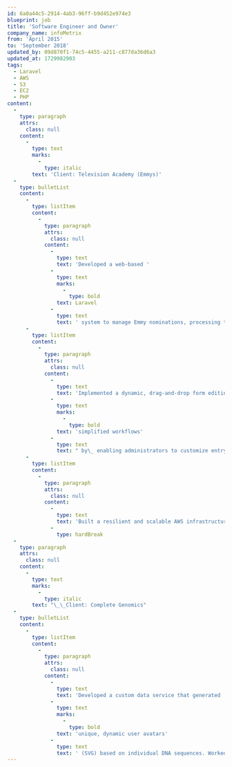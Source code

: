 ```yaml
---
id: 6a0a44c5-2914-4ab3-96ff-b9d452e974e3
blueprint: job
title: 'Software Engineer and Owner'
company_name: infoMetrix
from: 'April 2015'
to: 'September 2018'
updated_by: 09d870f1-74c5-4455-a211-c877da36d6a3
updated_at: 1729982903
tags:
  - Laravel
  - AWS
  - S3
  - EC2
  - PHP
content:
  -
    type: paragraph
    attrs:
      class: null
    content:
      -
        type: text
        marks:
          -
            type: italic
        text: 'Client: Television Academy (Emmys)'
  -
    type: bulletList
    content:
      -
        type: listItem
        content:
          -
            type: paragraph
            attrs:
              class: null
            content:
              -
                type: text
                text: 'Developed a web-based '
              -
                type: text
                marks:
                  -
                    type: bold
                text: Laravel
              -
                type: text
                text: ' system to manage Emmy nominations, processing thousands of entries per day, including full-length film assets.'
      -
        type: listItem
        content:
          -
            type: paragraph
            attrs:
              class: null
            content:
              -
                type: text
                text: 'Implemented a dynamic, drag-and-drop form editing interface that '
              -
                type: text
                marks:
                  -
                    type: bold
                text: 'simplified workflows'
              -
                type: text
                text: " by\_ enabling administrators to customize entry forms across 100s of categories"
      -
        type: listItem
        content:
          -
            type: paragraph
            attrs:
              class: null
            content:
              -
                type: text
                text: 'Built a resilient and scalable AWS infrastructure (Elastic Beanstalk, CloudWatch, RDS) to ensure 99.999% uptime during peak nomination periods.'
              -
                type: hardBreak
  -
    type: paragraph
    attrs:
      class: null
    content:
      -
        type: text
        marks:
          -
            type: italic
        text: "\_\_Client: Complete Genomics"
  -
    type: bulletList
    content:
      -
        type: listItem
        content:
          -
            type: paragraph
            attrs:
              class: null
            content:
              -
                type: text
                text: 'Developed a custom data service that generated '
              -
                type: text
                marks:
                  -
                    type: bold
                text: 'unique, dynamic user avatars'
              -
                type: text
                text: ' (SVG) based on individual DNA sequences. Worked closely with data specialists to implement a specialized algorithm that ensured each avatar was uniquely derived from genomic data.'
---
```

